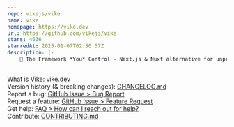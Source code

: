 ```yaml
---
repo: vikejs/vike
name: vike
homepage: https://vike.dev
url: https://github.com/vikejs/vike
stars: 4636
starredAt: 2025-01-07T02:50:57Z
description: |-
    🔨 The Framework *You* Control - Next.js & Nuxt alternative for unprecedented flexibility and dependability.
---
```


What is Vike: [vike.dev](https://vike.dev)  
Version history (& breaking changes): [CHANGELOG.md](/CHANGELOG.md)  
Report a bug: [GitHub Issue > Bug Report](https://github.com/vitejs/vite/issues/new/choose)  
Request a feature: [GitHub Issue > Feature Request](https://github.com/vitejs/vite/issues/new/choose)  
Get help: [FAQ > How can I reach out for help?](https://vike.dev/faq#how-can-i-reach-out-for-help)  
Contribute: [CONTRIBUTING.md](/CONTRIBUTING.md)  

